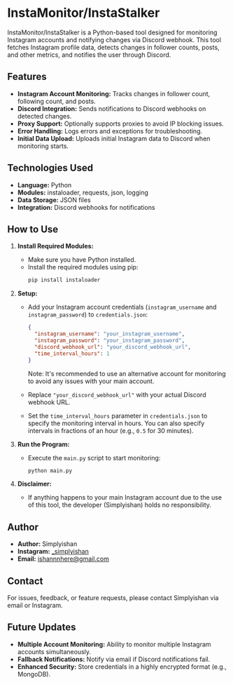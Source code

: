# InstaMonitor/InstaStalker

InstaMonitor/InstaStalker is a Python-based tool designed for monitoring Instagram accounts and notifying changes via Discord webhook. This tool fetches Instagram profile data, detects changes in follower counts, posts, and other metrics, and notifies the user through Discord.

## Features

- **Instagram Account Monitoring:** Tracks changes in follower count, following count, and posts.
- **Discord Integration:** Sends notifications to Discord webhooks on detected changes.
- **Proxy Support:** Optionally supports proxies to avoid IP blocking issues.
- **Error Handling:** Logs errors and exceptions for troubleshooting.
- **Initial Data Upload:** Uploads initial Instagram data to Discord when monitoring starts.

## Technologies Used

- **Language:** Python
- **Modules:** instaloader, requests, json, logging
- **Data Storage:** JSON files
- **Integration:** Discord webhooks for notifications

## How to Use

1. **Install Required Modules:**
   - Make sure you have Python installed.
   - Install the required modules using pip:
     ```bash
     pip install instaloader
     ```

2. **Setup:**
   - Add your Instagram account credentials (`instagram_username` and `instagram_password`) to `credentials.json`:
     ```json
     {
       "instagram_username": "your_instagram_username",
       "instagram_password": "your_instagram_password",
       "discord_webhook_url": "your_discord_webhook_url",
       "time_interval_hours": 1
     }
     ```
     Note: It's recommended to use an alternative account for monitoring to avoid any issues with your main account.

   - Replace `"your_discord_webhook_url"` with your actual Discord webhook URL.
   - Set the `time_interval_hours` parameter in `credentials.json` to specify the monitoring interval in hours. You can also specify intervals in fractions of an hour (e.g., `0.5` for 30 minutes).

3. **Run the Program:**
   - Execute the `main.py` script to start monitoring:
     ```bash
     python main.py
     ```

4. **Disclaimer:**
   - If anything happens to your main Instagram account due to the use of this tool, the developer (Simplyishan) holds no responsibility.

## Author

- **Author:** Simplyishan
- **Instagram:** [_simplyishan](https://instagram.com/_simplyishan)
- **Email:** ishannnhere@gmail.com

## Contact

For issues, feedback, or feature requests, please contact Simplyishan via email or Instagram.

## Future Updates

- **Multiple Account Monitoring:** Ability to monitor multiple Instagram accounts simultaneously.
- **Fallback Notifications:** Notify via email if Discord notifications fail.
- **Enhanced Security:** Store credentials in a highly encrypted format (e.g., MongoDB).

